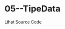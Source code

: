 # 05--TipeData

Lihat <a href="https://github.com/RizkyKhapidsyah/05--TipeData/blob/master/TipeData.cpp" target=blank>Source Code</a>
